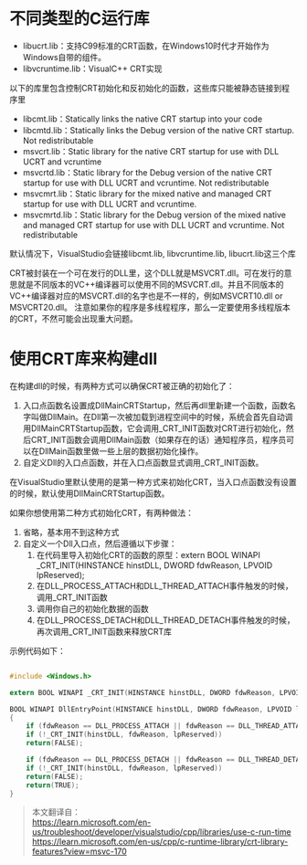 # 不同类型的C运行库

* libucrt.lib：支持C99标准的CRT函数，在Windows10时代才开始作为Windows自带的组件。
* libvcruntime.lib：VisualC++ CRT实现  

以下的库里包含控制CRT初始化和反初始化的函数，这些库只能被静态链接到程序里
* libcmt.lib：Statically links the native CRT startup into your code
* libcmtd.lib：Statically links the Debug version of the native CRT startup. Not redistributable
* msvcrt.lib：Static library for the native CRT startup for use with DLL UCRT and vcruntime
* msvcrtd.lib：Static library for the Debug version of the native CRT startup for use with DLL UCRT and vcruntime. Not redistributable
* msvcmrt.lib：Static library for the mixed native and managed CRT startup for use with DLL UCRT and vcruntime.
* msvcmrtd.lib：Static library for the Debug version of the mixed native and managed CRT startup for use with DLL UCRT and vcruntime. Not redistributable

默认情况下，VisualStudio会链接libcmt.lib, libvcruntime.lib, libucrt.lib这三个库

CRT被封装在一个可在发行的DLL里，这个DLL就是MSVCRT.dll。可在发行的意思就是不同版本的VC++编译器可以使用不同的MSVCRT.dll。并且不同版本的VC++编译器对应的MSVCRT.dll的名字也是不一样的，例如MSVCRT10.dll or MSVCRT20.dll。
注意如果你的程序是多线程程序，那么一定要使用多线程版本的CRT，不然可能会出现重大问题。

# 使用CRT库来构建dll

在构建dll的时候，有两种方式可以确保CRT被正确的初始化了：
1. 入口点函数名设置成DllMainCRTStartup，然后再dll里新建一个函数，函数名字叫做DllMain。在Dll第一次被加载到进程空间中的时候，系统会首先自动调用DllMainCRTStartup函数，它会调用_CRT_INIT函数对CRT进行初始化，然后CRT_INIT函数会调用DllMain函数（如果存在的话）通知程序员，程序员可以在DllMain函数里做一些上层的数据初始化操作。
2. 自定义Dll的入口点函数，并在入口点函数显式调用_CRT_INIT函数。

在VisualStudio里默认使用的是第一种方式来初始化CRT，当入口点函数没有设置的时候，默认使用DllMainCRTStartup函数。  

如果你想使用第二种方式初始化CRT，有两种做法：
1. 省略，基本用不到这种方式
2. 自定义一个Dll入口点，然后遵循以下步骤：  
    1. 在代码里导入初始化CRT的函数的原型：extern BOOL WINAPI _CRT_INIT(HINSTANCE hinstDLL, DWORD fdwReason, LPVOID lpReserved);
    2. 在DLL_PROCESS_ATTACH和DLL_THREAD_ATTACH事件触发的时候，调用_CRT_INIT函数
    3. 调用你自己的初始化数据的函数
    4. 在DLL_PROCESS_DETACH和DLL_THREAD_DETACH事件触发的时候，再次调用_CRT_INIT函数来释放CRT库

示例代码如下：
```C

#include <Windows.h>

extern BOOL WINAPI _CRT_INIT(HINSTANCE hinstDLL, DWORD fdwReason, LPVOID lpReserved);

BOOL WINAPI DllEntryPoint(HINSTANCE hinstDLL, DWORD fdwReason, LPVOID lpReserved)
{
    if (fdwReason == DLL_PROCESS_ATTACH || fdwReason == DLL_THREAD_ATTACH)
    if (!_CRT_INIT(hinstDLL, fdwReason, lpReserved))
    return(FALSE);

    if (fdwReason == DLL_PROCESS_DETACH || fdwReason == DLL_THREAD_DETACH)
    if (!_CRT_INIT(hinstDLL, fdwReason, lpReserved))
    return(FALSE);
    return(TRUE);
}

```


> 本文翻译自：  
https://learn.microsoft.com/en-us/troubleshoot/developer/visualstudio/cpp/libraries/use-c-run-time
https://learn.microsoft.com/en-us/cpp/c-runtime-library/crt-library-features?view=msvc-170
